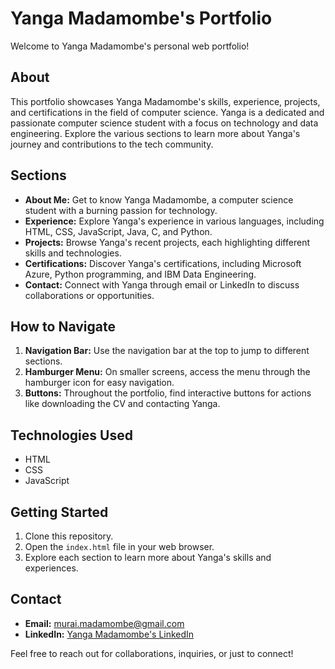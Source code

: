 # Yanga Madamombe's Portfolio

Welcome to Yanga Madamombe's personal web portfolio!

## About

This portfolio showcases Yanga Madamombe's skills, experience, projects, and certifications in the field of computer science. Yanga is a dedicated and passionate computer science student with a focus on technology and data engineering. Explore the various sections to learn more about Yanga's journey and contributions to the tech community.

## Sections

- **About Me:** Get to know Yanga Madamombe, a computer science student with a burning passion for technology.
- **Experience:** Explore Yanga's experience in various languages, including HTML, CSS, JavaScript, Java, C, and Python.
- **Projects:** Browse Yanga's recent projects, each highlighting different skills and technologies.
- **Certifications:** Discover Yanga's certifications, including Microsoft Azure, Python programming, and IBM Data Engineering.
- **Contact:** Connect with Yanga through email or LinkedIn to discuss collaborations or opportunities.

## How to Navigate

1. **Navigation Bar:** Use the navigation bar at the top to jump to different sections.
2. **Hamburger Menu:** On smaller screens, access the menu through the hamburger icon for easy navigation.
3. **Buttons:** Throughout the portfolio, find interactive buttons for actions like downloading the CV and contacting Yanga.

## Technologies Used

- HTML
- CSS
- JavaScript

## Getting Started

1. Clone this repository.
2. Open the `index.html` file in your web browser.
3. Explore each section to learn more about Yanga's skills and experiences.

## Contact

- **Email:** [murai.madamombe@gmail.com](mailto:murai.madamombe@gmail.com)
- **LinkedIn:** [Yanga Madamombe's LinkedIn](https://www.linkedin.com/in/yanga-madamombe-0206b4232)

Feel free to reach out for collaborations, inquiries, or just to connect!
